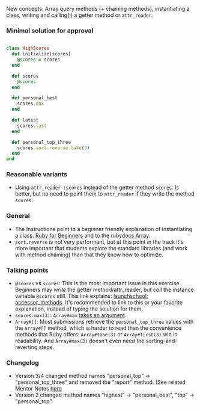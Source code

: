 New concepts: Array query methods (+ chaining methods), instantiating a class, writing and calling(!) a getter method or `attr_reader`.

### Minimal solution for approval

```ruby

class HighScores
  def initialize(scores)
    @scores = scores
  end

  def scores
    @scores
  end

  def personal_best
    scores.max
  end

  def latest
    scores.last
  end

  def personal_top_three
    scores.sort.reverse.take(3) 
  end
end

```
### Reasonable variants
 - Using `attr_reader :scores` instead of the getter method `scores`: Is better, but no need to point them to `attr_reader` if they write the method `scores`. 
 
### General 
- The Instructions point to a beginner friendly explanation of instantiating a class: 
[Ruby for Beginners](http://ruby-for-beginners.rubymonstas.org/writing_classes/initializers.html)
and to the rubydocs [Array](https://ruby-doc.org/core/Array.html). 
- `sort.reverse` is not very performant, but at this point in the track it's more important that students explore the 
standard libraries (and work with method chaining) than that they know how to optimize.

### Talking points
- `@scores` vs `scores`: This is the most important issue in this exercise. Beginners may _write_ the getter method/attr_reader, but _call_ the instance variable `@scores` still.
This link explains: [launchschool: accessor_methods](https://launchschool.com/books/oo_ruby/read/classes_and_objects_part1#accessormethods). It's recommended to link to this or your favorite explanation, instead of typing the solution for them. 
- `scores.max(3)`: `Array#max` [takes an argument](https://ruby-doc.org/core/Array.html#method-i-max).
- `Array#[]`: Most submissions retrieve the `personal_top_three` values with the `Array#[]` method, which is harder to read than the convenience methods that Ruby offers: `Array#take(3)` or `Array#first(3)` win in readability. And `Array#max(3)` doesn't even need the sorting-and-reverting steps. 

### Changelog
- Version 3/4 changed method names "personal_top" -> "personal_top_three" and removed the "report" method. (See related Mentor Notes [here](https://github.com/exercism/website-copy/blob/aa66a176756313687baf214bbb051e1c3fc0f832/tracks/ruby/exercises/high-scores/mentoring.md) 
- Version 2 changed method names "highest" -> "personal_best", "top" -> "personal_top".
